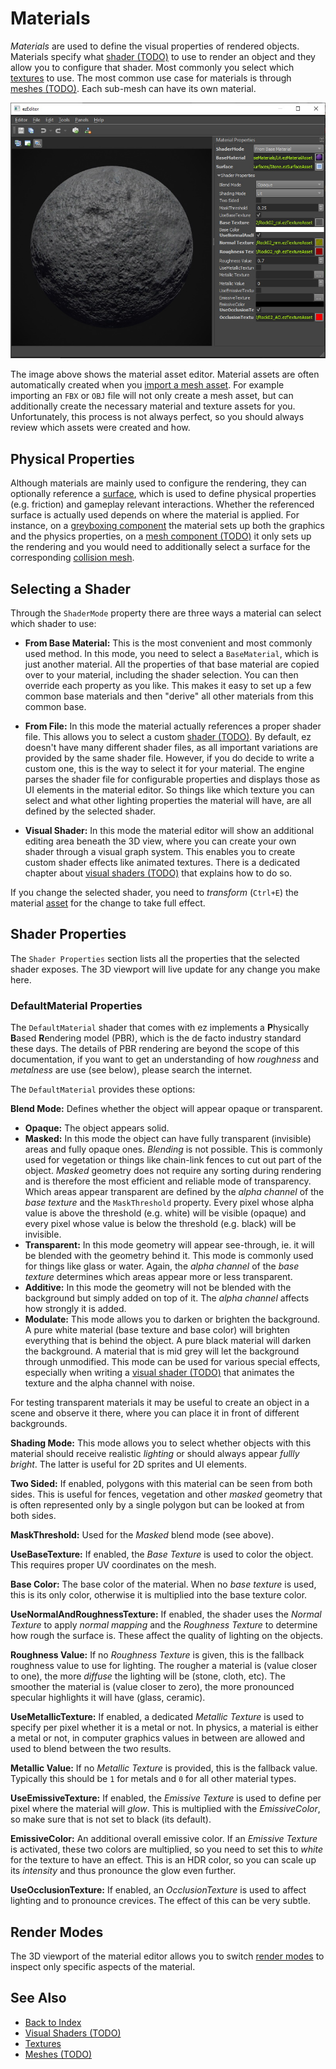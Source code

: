 # Materials

*Materials* are used to define the visual properties of rendered objects. Materials specify what [shader (TODO)](../graphics/shaders/shaders-overview.md) to use to render an object and they allow you to configure that shader. Most commonly you select which [textures](../graphics/textures-overview.md) to use. The most common use case for materials is through [meshes (TODO)](../graphics/meshes-overview.md). Each sub-mesh can have its own material.

![Material editor](media/material-editor.jpg)

The image above shows the material asset editor. Material assets are often automatically created when you [import a mesh asset](../assets/import-assets.md). For example importing an `FBX` or `OBJ` file will not only create a mesh asset, but can additionally create the necessary material and texture assets for you. Unfortunately, this process is not always perfect, so you should always review which assets were created and how.

## Physical Properties

Although materials are mainly used to configure the rendering, they can optionally reference a [surface](surfaces.md), which is used to define physical properties (e.g. friction) and gameplay relevant interactions. Whether the referenced surface is actually used depends on where the material is applied. For instance, on a [greyboxing component](../scenes/greyboxing.md) the material sets up both the graphics and the physics properties, on a [mesh component (TODO)](../graphics/meshes-overview.md) it only sets up the rendering and you would need to additionally select a surface for the corresponding [collision mesh](../physics/collision-meshes.md).

## Selecting a Shader

Through the `ShaderMode` property there are three ways a material can select which shader to use:

* **From Base Material:** This is the most convenient and most commonly used method. In this mode, you need to select a `BaseMaterial`, which is just another material. All the properties of that base material are copied over to your material, including the shader selection. You can then override each property as you like. This makes it easy to set up a few common base materials and then "derive" all other materials from this common base.

* **From File:** In this mode the material actually references a proper shader file. This allows you to select a custom [shader (TODO)](../graphics/shaders/shaders-overview.md). By default, ez doesn't have many different shader files, as all important variations are provided by the same shader file. However, if you do decide to write a custom one, this is the way to select it for your material. The engine parses the shader file for configurable properties and displays those as UI elements in the material editor. So things like which texture you can select and what other lighting properties the material will have, are all defined by the selected shader.

* **Visual Shader:** In this mode the material editor will show an additional editing area beneath the 3D view, where you can create your own shader through a visual graph system. This enables you to create custom shader effects like animated textures. There is a dedicated chapter about [visual shaders (TODO)](visual-shaders.md) that explains how to do so.

If you change the selected shader, you need to *transform* (`Ctrl+E`) the material [asset](../assets/assets-overview.md) for the change to take full effect.

## Shader Properties

The `Shader Properties` section lists all the properties that the selected shader exposes. The 3D viewport will live update for any change you make here.

### DefaultMaterial Properties

The `DefaultMaterial` shader that comes with ez implements a **P**hysically **B**ased **R**endering model (PBR), which is the de facto industry standard these days. The details of PBR rendering are beyond the scope of this documentation, if you want to get an understanding of how *roughness* and *metalness* are use (see below), please search the internet.

The `DefaultMaterial` provides these options:

**Blend Mode:** Defines whether the object will appear opaque or transparent.

* **Opaque:** The object appears solid.
* **Masked:** In this mode the object can have fully transparent (invisible) areas and fully opaque ones. *Blending* is not possible. This is commonly used for vegetation or things like chain-link fences to cut out part of the object. *Masked* geometry does not require any sorting during rendering and is therefore the most efficient and reliable mode of transparency. Which areas appear transparent are defined by the *alpha channel* of the *base texture* and the `MaskThreshold` property. Every pixel whose alpha value is above the threshold (e.g. white) will be visible (opaque) and every pixel whose value is below the threshold (e.g. black) will be invisible.
* **Transparent:** In this mode geometry will appear see-through, ie. it will be blended with the geometry behind it. This mode is commonly used for things like glass or water. Again, the *alpha channel* of the *base texture* determines which areas appear more or less transparent.
* **Additive:** In this mode the geometry will not be blended with the background but simply added on top of it. The *alpha channel* affects how strongly it is added.
* **Modulate:** This mode allows you to darken or brighten the background. A pure white material (base texture and base color) will brighten everything that is behind the object. A pure black material will darken the background. A material that is mid grey will let the background through unmodified. This mode can be used for various special effects, especially when writing a [visual shader (TODO)](visual-shaders.md) that animates the texture and the alpha channel with noise.

For testing transparent materials it may be useful to create an object in a scene and observe it there, where you can place it in front of different backgrounds.

**Shading Mode:** This mode allows you to select whether objects with this material should receive realistic *lighting* or should always appear *fullly bright*. The latter is useful for 2D sprites and UI elements.

**Two Sided:** If enabled, polygons with this material can be seen from both sides. This is useful for fences, vegetation and other *masked* geometry that is often represented only by a single polygon but can be looked at from both sides.

**MaskThreshold:** Used for the *Masked* blend mode (see above).

**UseBaseTexture:** If enabled, the *Base Texture* is used to color the object. This requires proper UV coordinates on the mesh.

**Base Color:** The base color of the material. When no *base texture* is used, this is its only color, otherwise it is multiplied into the base texture color.

**UseNormalAndRoughnessTexture:** If enabled, the shader uses the *Normal Texture* to apply *normal mapping* and the *Roughness Texture* to determine how rough the surface is. These affect the quality of lighting on the objects.

**Roughness Value:** If no *Roughness Texture* is given, this is the fallback roughness value to use for lighting. The rougher a material is (value closer to one), the more *diffuse* the lighting will be (stone, cloth, etc). The smoother the material is (value closer to zero), the more pronounced specular highlights it will have (glass, ceramic).

**UseMetallicTexture:** If enabled, a dedicated *Metallic Texture* is used to specify per pixel whether it is a metal or not. In physics, a material is either a metal or not, in computer graphics values in between are allowed and used to blend between the two results.

**Metallic Value:** If no *Metallic Texture* is provided, this is the fallback value. Typically this should be `1` for metals and `0` for all other material types.

**UseEmissiveTexture:** If enabled, the *Emissive Texture* is used to define per pixel where the material will *glow*. This is multiplied with the *EmissiveColor*, so make sure that is not set to black (its default).

**EmissiveColor:** An additional overall emissive color. If an *Emissive Texture* is activated, these two colors are multiplied, so you need to set this to *white* for the texture to have an effect. This is an HDR color, so you can scale up its *intensity* and thus pronounce the glow even further.

**UseOcclusionTexture:** If enabled, an *OcclusionTexture* is used to affect lighting and to pronounce crevices. The effect of this can be very subtle.

## Render Modes

The 3D viewport of the material editor allows you to switch [render modes](../editor/editor-views.md#render-modes) to inspect only specific aspects of the material.

## See Also

* [Back to Index](../index.md)
* [Visual Shaders (TODO)](visual-shaders.md)
* [Textures](../graphics/textures-overview.md)
* [Meshes (TODO)](../graphics/meshes-overview.md)
